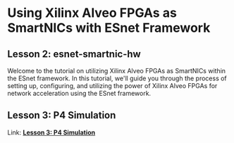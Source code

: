 # Using Xilinx Alveo FPGAs as SmartNICs with ESnet Framework

## Lesson 2: esnet-smartnic-hw

Welcome to the tutorial on utilizing Xilinx Alveo FPGAs as SmartNICs within the ESnet framework. In this tutorial, we'll guide you through the process of setting up, configuring, and utilizing the power of Xilinx Alveo FPGAs for network acceleration using the ESnet framework.

## Lesson 3: P4 Simulation

Link: **[Lesson 3: P4 Simulation](3-lesson3.md)**

